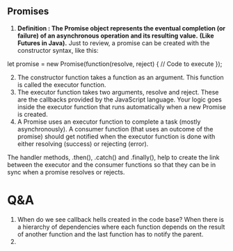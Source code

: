 <!-- https://www.freecodecamp.org/news/javascript-promise-tutorial-how-to-resolve-or-reject-promises-in-js/#:~:text=It%20produces%20a%20value%20after,by%20the%20reject%20function%20call. -->

## Promises
1. **Definition : The Promise object represents the eventual completion (or failure) of an asynchronous operation and its resulting value.** **(Like Futures in Java).**
Just to review, a promise can be created with the constructor syntax, like this:

let promise = new Promise(function(resolve, reject) {
  // Code to execute
});

2. The constructor function takes a function as an argument. This function is called the executor function.
3. The executor function takes two arguments, resolve and reject. These are the callbacks provided by the JavaScript language. Your logic goes inside the executor function that runs automatically when a new Promise is created.
4. A Promise uses an executor function to complete a task (mostly asynchronously). A consumer function (that uses an outcome of the promise) should get notified when the executor function is done with either resolving (success) or rejecting (error).

The handler methods, .then(), .catch() and .finally(), help to create the link between the executor and the consumer functions so that they can be in sync when a promise resolves or rejects.



# Q&A

1. When do we see callback hells created in the code base?
   When there is a hierarchy of dependencies where each function depends on the result of another function and the last function has to notify the parent.
2. 